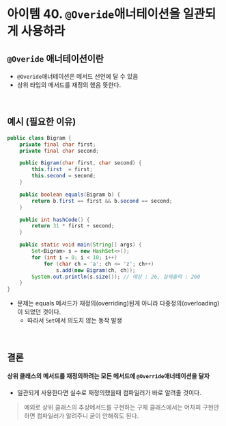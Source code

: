 # 아이템 40. `@Overide`애너테이션을 일관되게 사용하라

## `@Overide` 애너테이션이란

- `@Overide`애너테이션은 메서드 선언에 달 수 있음
- 상위 타입의 메서드를 재정의 했음 뜻한다.

</br>

## 예시 (필요한 이유)

```java
public class Bigram {
    private final char first;
    private final char second;

    public Bigram(char first, char second) {
        this.first  = first;
        this.second = second;
    }

    public boolean equals(Bigram b) {
        return b.first == first && b.second == second;
    }

    public int hashCode() {
        return 31 * first + second;
    }

    public static void main(String[] args) {
        Set<Bigram> s = new HashSet<>();
        for (int i = 0; i < 10; i++)
            for (char ch = 'a'; ch <= 'z'; ch++)
                s.add(new Bigram(ch, ch));
        System.out.println(s.size()); // 예상 : 26, 실제출력 : 260
    }
}
```

- 문제는 equals 메서드가 재정의(overriding)된게 아니라 다중정의(overloading)이 되었던 것이다.
    - 따라서 `Set`에서 의도치 않는 동작 발생

<br/>

## 결론

#### 상위 클래스의 메서드를 재정의하려는 모든 메서드에 `@Override`애너테이션을 달자

- 일관되게 사용한다면 실수로 재정의했을때 컴파일러가 바로 알려줄 것이다.

> 예외로 상위 클래스의 추상메서드를 구현하는 구체 클래스에서는 어차피 구현안하면 컴파일러가 알려주니 굳이 안해줘도 된다.
